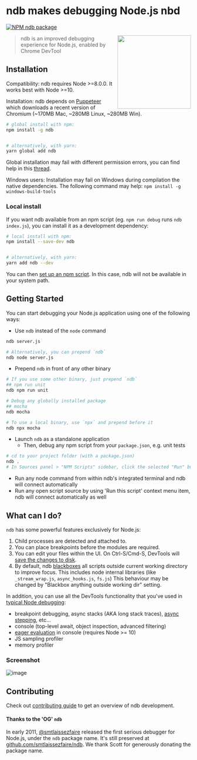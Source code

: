 # ndb makes debugging Node.js nbd

<!-- [START badges] -->
[![NPM ndb package](https://img.shields.io/npm/v/ndb.svg)](https://npmjs.org/package/ndb)
<!-- [END badges] -->

<img src="https://raw.githubusercontent.com/ChromeDevTools/devtools-logo/master/192.png" height="200" align="right">

> ndb is an improved debugging experience for Node.js, enabled by Chrome DevTool

## Installation

Compatibility: ndb requires Node >=8.0.0. It works best with Node >=10.

Installation: ndb depends on [Puppeteer](https://github.com/GoogleChrome/puppeteer) which downloads a recent version of Chromium (~170MB Mac, ~280MB Linux, ~280MB Win).

```bash
# global install with npm:
npm install -g ndb


# alternatively, with yarn:
yarn global add ndb
```

Global installation may fail with different permission errors, you can find help in this [thread](https://github.com/GoogleChromeLabs/ndb/issues/20).

Windows users: Installation may fail on Windows during compilation the native dependencies. The following command may help: `npm install -g windows-build-tools`

### Local install

If you want ndb available from an npm script (eg. `npm run debug` runs `ndb index.js`), you can install it as a development dependency:

```bash
# local install with npm:
npm install --save-dev ndb


# alternatively, with yarn:
yarn add ndb --dev
```

You can then [set up an npm script](https://docs.npmjs.com/misc/scripts#examples). In this case, ndb will not be available in your system path.


## Getting Started

You can start debugging your Node.js application using one of the following ways:

- Use `ndb` instead of the `node` command

```bash
ndb server.js

# Alternatively, you can prepend `ndb`
ndb node server.js
```

- Prepend `ndb` in front of any other binary

```bash
# If you use some other binary, just prepend `ndb`
## npm run unit
ndb npm run unit

# Debug any globally installed package
## mocha
ndb mocha

# To use a local binary, use `npx` and prepend before it
ndb npx mocha
```

- Launch `ndb` as a standalone application 
   - Then, debug any npm script from your `package.json`, e.g. unit tests

```bash
# cd to your project folder (with a package.json)
ndb .
# In Sources panel > "NPM Scripts" sidebar, click the selected "Run" button 
```

- Run any node command from within ndb's integrated terminal and ndb will connect automatically
- Run any open script source by using 'Run this script' context menu item, ndb will connect automatically as well

## What can I do?

`ndb` has some powerful features exclusively for Node.js:
1. Child processes are detected and attached to.
1. You can place breakpoints before the modules are required.
1. You can edit your files within the UI. On Ctrl-S/Cmd-S, DevTools will [save the changes to disk](https://developers.google.com/web/tools/chrome-devtools/workspaces/).
1. By default, ndb [blackboxes](https://developers.google.com/web/tools/chrome-devtools/javascript/reference#blackbox) all scripts outside current working directory to improve focus. This includes node internal libraries (like `_stream_wrap.js`, `async_hooks.js`, `fs.js`) This behaviour may be changed by "Blackbox anything outside working dir" setting. 

In addition, you can use all the DevTools functionality that you've used in [typical Node debugging](https://medium.com/@paul_irish/debugging-node-js-nightlies-with-chrome-devtools-7c4a1b95ae27):
- breakpoint debugging, async stacks (AKA long stack traces), [async stepping](https://developers.google.com/web/updates/2018/01/devtools#async), etc...
- console (top-level await, object inspection, advanced filtering)
- [eager evaluation](https://developers.google.com/web/updates/2018/05/devtools#eagerevaluation) in console (requires Node >= 10)
- JS sampling profiler
- memory profiler

### Screenshot
![image](https://user-images.githubusercontent.com/39191/43023843-14a085a6-8c21-11e8-85b7-b9fd3405938a.png)


## Contributing

Check out [contributing guide](https://github.com/GoogleChromeLabs/ndb/blob/master/CONTRIBUTING.md) to get an overview of ndb development.

#### Thanks to the 'OG' `ndb`

In early 2011, [@smtlaissezfaire](https://github.com/smtlaissezfaire) released the first serious debugger for Node.js, under the `ndb` package name. It's still preserved at [github.com/smtlaissezfaire/ndb](https://github.com/smtlaissezfaire/ndb#readme). We thank Scott for generously donating the package name.
